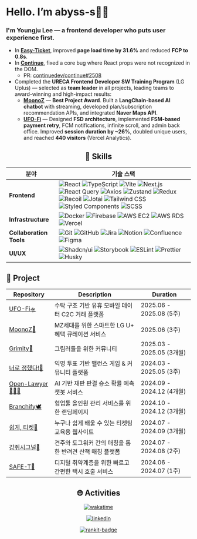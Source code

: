 # Hello. I’m abyss-s👋🏻  

### I'm Youngju Lee — a frontend developer who puts **user experience first**.  

* In **[Easy-Ticket](https://easy-ticket-e7da7.web.app)**, improved **page load time by 31.6%** and reduced **FCP to 0.8s**.  
* In **[Continue](https://github.com/continuedev/continue)**, fixed a core bug where React props were not recognized in the DOM.  
  * PR: [continuedev/continue#2508](https://github.com/continuedev/continue/pull/2508)  
* Completed the **URECA Frontend Developer SW Training Program** (LG Uplus) — selected as **team leader** in all projects, leading teams to award-winning and high-impact results:  
  * **[MoonoZ](https://github.com/Ureca-Middle-Project-Team4/4EVER0-FE)** — **Best Project Award**. Built a **LangChain-based AI chatbot** with streaming, developed plan/subscription recommendation APIs, and integrated **Naver Maps API**.  
  * **[UFO-Fi](https://github.com/Ureca-Final-Project-Team1/UFO-Fi-FE)** — Designed **FSD architecture**, implemented **FSM-based payment retry**, FCM notifications, infinite scroll, and admin back office. Improved **session duration by ~26%**, doubled unique users, and reached **440 visitors** (Vercel Analytics).  

<div align="center">

## 🔧 Skills  

| 분야                  | 기술 스택                                                                                                                                                                                                                                                                                                                                                                                                                                                                                                                                                                                                                                                                                                                                                                                                                                                                                                                                                                                                                                                                                                                                                                                                                                                                                                                                                                                                                                   |
| --------------------- | ------------------------------------------------------------------------------------------------------------------------------------------------------------------------------------------------------------------------------------------------------------------------------------------------------------------------------------------------------------------------------------------------------------------------------------------------------------------------------------------------------------------------------------------------------------------------------------------------------------------------------------------------------------------------------------------------------------------------------------------------------------------------------------------------------------------------------------------------------------------------------------------------------------------------------------------------------------------------------------------------------------------------------------------------------------------------------------------------------------------------------------------------------------------------------------------------------------------------------------------------------------------------------------------------------------------------------------------------------------------------------------------------------------------------------------------- |
| **Frontend**          | ![React](https://img.shields.io/badge/React-20232A?style=for-the-badge&logo=react&logoColor=61DAFB) ![TypeScript](https://img.shields.io/badge/TypeScript-007ACC?style=for-the-badge&logo=typescript&logoColor=white) ![Vite](https://img.shields.io/badge/Vite-646CFF?style=for-the-badge&logo=vite&logoColor=white) ![Next.js](https://img.shields.io/badge/Next.js-000000?style=for-the-badge&logo=nextdotjs&logoColor=white) ![React Query](https://img.shields.io/badge/React_Query-FF4154?style=for-the-badge&logo=reactquery&logoColor=white) ![Axios](https://img.shields.io/badge/Axios-5A29E4?style=for-the-badge&logo=axios&logoColor=white) ![Zustand](https://img.shields.io/badge/Zustand-000000?style=for-the-badge&logo=zustand&logoColor=white) ![Redux](https://img.shields.io/badge/Redux-764ABC?style=for-the-badge&logo=redux&logoColor=white) ![Recoil](https://img.shields.io/badge/Recoil-0075FF?style=for-the-badge&logo=recoil&logoColor=white) ![Jotai](https://img.shields.io/badge/Jotai-FF4B00?style=for-the-badge&logo=jotai&logoColor=white) ![Tailwind CSS](https://img.shields.io/badge/Tailwind_CSS-38B2AC?style=for-the-badge&logo=tailwindcss&logoColor=white) ![Styled Components](https://img.shields.io/badge/styled--components-DB7093?style=for-the-badge&logo=styled-components&logoColor=white) ![SCSS](https://img.shields.io/badge/SCSS-CC6699?style=for-the-badge&logo=sass&logoColor=white)  |
| **Infrastructure**    | ![Docker](https://img.shields.io/badge/Docker-2496ED?style=for-the-badge&logo=docker&logoColor=white) ![Firebase](https://img.shields.io/badge/Firebase-FFCA28?style=for-the-badge&logo=firebase&logoColor=white) ![AWS EC2](https://img.shields.io/badge/AWS_EC2-FF9900?style=for-the-badge&logo=amazonaws&logoColor=white) ![AWS RDS](https://img.shields.io/badge/AWS_RDS-527FFF?style=for-the-badge&logo=amazonrds&logoColor=white) ![Vercel](https://img.shields.io/badge/Vercel-000000?style=for-the-badge&logo=vercel&logoColor=white)                                                                                                                                                                                                                                                                                                                                                                                                                                                                                                                                                                                                                                                                                                                                                                                                                                                                                               |
| **Collaboration Tools** | ![Git](https://img.shields.io/badge/Git-E44C30?style=for-the-badge&logo=git&logoColor=white) ![GitHub](https://img.shields.io/badge/GitHub-181717?style=for-the-badge&logo=github&logoColor=white) ![Jira](https://img.shields.io/badge/Jira-0052CC?style=for-the-badge&logo=jira&logoColor=white) ![Notion](https://img.shields.io/badge/Notion-000000?style=for-the-badge&logo=notion&logoColor=white) ![Confluence](https://img.shields.io/badge/Confluence-172B4D?style=for-the-badge&logo=confluence&logoColor=white) ![Figma](https://img.shields.io/badge/Figma-F24E1E?style=for-the-badge&logo=figma&logoColor=white)                                                                                                                                                                                                                                                                                                                                                                                                                                                                                                                                                                                                                                                                                                      |
| **UI/UX**             | ![Shadcn/ui](https://img.shields.io/badge/Shadcn/ui-000000?style=for-the-badge) ![Storybook](https://img.shields.io/badge/Storybook-FF4785?style=for-the-badge&logo=storybook&logoColor=white) ![ESLint](https://img.shields.io/badge/ESLint-4B32C3?style=for-the-badge&logo=eslint&logoColor=white) ![Prettier](https://img.shields.io/badge/Prettier-F7B93E?style=for-the-badge&logo=prettier&logoColor=white) ![Husky](https://img.shields.io/badge/Husky-24292F?style=for-the-badge)                                                                                                                                                                                                                                                                                                                                                                                                                                                                                                                                                                                                                                                                                                                                                                                                                                                                                                                                                    |
<div align="left">

 ## 👻 Project 

| Repository | Description | Duration |
| --- | --- | --- |
| [UFO-Fi🛸](https://github.com/Ureca-Final-Project-Team1/UFO-Fi-FE) | 수탁 구조 기반 유휴 모바일 데이터 C2C 거래 플랫폼 | 2025.06 - 2025.08 (5주) |
| [MoonoZ🐙](https://github.com/Ureca-Middle-Project-Team4/4EVER0-FE) | MZ세대를 위한 스마트한 LG U+ 혜택 큐레이션 서비스 | 2025.06 (3주) |
| [Grimity🎨](https://github.com/Grimity/FE-Grimity) | 그림러들을 위한 커뮤니티 | 2025.03 - 2025.05 (3개월) |
| [너로 정했다!👊](https://github.com/Ureca-Mini-Project-Team4/Oh-no-its-me) | 익명 투표 기반 밸런스 게임 & 커뮤니티 플랫폼 | 2024.03 - 2025.05 (3주) |
| [Open-Lawyer👨🏻‍⚖️](https://github.com/InhaCapstone2024/Open-Lawyer) | AI 기반 재판 판결 승소 확률 예측 챗봇 서비스 | 2024.09 - 2024.12 (4개월) |
| [Branchify🕊️](https://github.com/abyss-s/Branchify_FE) | 협업툴 올인원 관리 서비스를 위한 랜딩페이지 | 2024.10 - 2024.12 (3개월) |
| [쉽게, 티켓🎫](https://github.com/Easy-Ti-cket/easy-ticket) | 누구나 쉽게 배울 수 있는 티켓팅 교육용 웹사이트 | 2024.07 - 2024.09 (3개월) |
| [강쥐시그널🐶](https://github.com/likelion-inha-hackathon-2/Meong-Signal-FE) | 견주와 도그워커 간의 매칭을 통한 반려견 산책 매칭 플랫폼 | 2024.07 - 2024.08 (2주) |
| [SAFE-T🚕](https://github.com/likelion-inha-hackathon-2/Summerthon-FE) | 디지털 취약계층을 위한 빠르고 간편한 택시 호출 서비스 | 2024.06 - 2024.07 (1주) |

</div>

## 🌐 Activities  

[![wakatime](https://wakatime.com/badge/user/e8136b2d-915e-4640-a259-f1b1116f7e3d.svg)](https://wakatime.com/@e8136b2d-915e-4640-a259-f1b1116f7e3d)

[![linkedin](https://img.shields.io/badge/LinkedIn-0077B5?style=for-the-badge&logo=linkedin&logoColor=white)](https://www.linkedin.com/in/youngju-lee-413b63346)

[![rankit-badge](https://badge.rankit.run/badge?name=abyss-s)](https://www.rankit.run)

</div>
